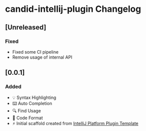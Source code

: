 <!-- Keep a Changelog guide -> https://keepachangelog.com -->

# candid-intellij-plugin Changelog

## [Unreleased]
### Fixed
 - Fixed some CI pipeline
 - Remove usage of internal API

## [0.0.1] 
### Added
 - 💡 Syntax Highlighting
 - ⌨️ Auto Completion
 - 🔍 Find Usage
 - 💄 Code Format
 - ⚡ Initial scaffold created from [IntelliJ Platform Plugin Template](https://github.com/JetBrains/intellij-platform-plugin-template)